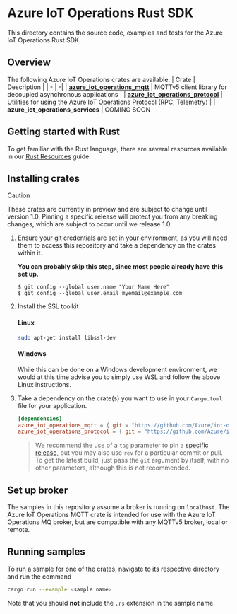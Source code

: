# Azure IoT Operations Rust SDK

This directory contains the source code, examples and tests for the Azure IoT Operations Rust SDK.

## Overview

The following Azure IoT Operations crates are available:
| Crate | Description |
| - | -|
| [**azure_iot_operations_mqtt**](azure_iot_operations_mqtt) | MQTTv5 client library for decoupled asynchronous applications |
| [**azure_iot_operations_protocol**](azure_iot_operations_protocol) | Utilities for using the Azure IoT Operations Protocol (RPC, Telemetry) |
| **azure_iot_operations_services** | COMING SOON

## Getting started with Rust
To get familiar with the Rust language, there are several resources available in our [Rust Resources](../doc/dev/rust_resources.md) guide.

## Installing crates

> [!CAUTION]
> These crates are currently in preview and are subject to change until version 1.0.
> Pinning a specific release will protect you from any breaking changes, which are subject to occur until we release 1.0.

1. Ensure your git credentials are set in your environment, as you will need them to access this repository and take a dependency on the crates within it.

    **You can probably skip this step, since most people already have this set up.**

    ```
    $ git config --global user.name "Your Name Here"
    $ git config --global user.email myemail@example.com
    ```

2. Install the SSL toolkit
    #### Linux
    ```bash
    sudo apt-get install libssl-dev
    ```

    #### Windows
    While this can be done on a Windows development environment, we would at this time advise you to simply use WSL and follow the above Linux instructions.

3. Take a dependency on the crate(s) you want to use in your `Cargo.toml` file for your application.
    ```toml
    [dependencies]
    azure_iot_operations_mqtt = { git = "https://github.com/Azure/iot-operations-sdks.git", tag = "<release tag here>"}
    azure_iot_operations_protocol = { git = "https://github.com/Azure/iot-operations-sdks.git", tag = "<release tag here>" }
    ```
    > We recommend the use of a `tag` parameter to pin a [specific release](https://github.com/Azure/iot-operations-sdks/releases), but you may also use `rev` for a particular commit or pull.
    >To get the latest build, just pass the `git` argument by itself, with no other parameters, although this is not recommended.

## Set up broker

The samples in this repository assume a broker is running on `localhost`.
The Azure IoT Operations MQTT crate is intended for use with the Azure IoT Operations MQ broker, but are compatible with any MQTTv5 broker, local or remote.

## Running samples

To run a sample for one of the crates, navigate to its respective directory and run the command

```bash
cargo run --example <sample name>
```

Note that you should **not** include the `.rs` extension in the sample name.

